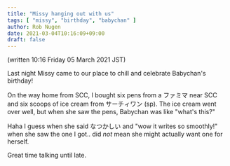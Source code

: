 ```yaml
---
title: "Missy hanging out with us"
tags: [ "missy", "birthday", "babychan" ]
author: Rob Nugen
date: 2021-03-04T10:16:09+09:00
draft: false
---
```


<div class="note">(written 10:16 Friday 05 March 2021 JST)</div>

Last night Missy came to our place to chill and celebrate Babychan's
birthday!

On the way home from SCC, I bought six pens from a ファミマ near SCC
and six scoops of ice cream from サーチィワン (sp).  The ice cream
went over well, but when she saw the pens, Babychan was like "what's
this?"

Haha I guess when she said なつかしい and "wow it writes so
smoothly!" when she saw the one I got.. did *not* mean she might
actually want one for herself.

Great time talking until late.